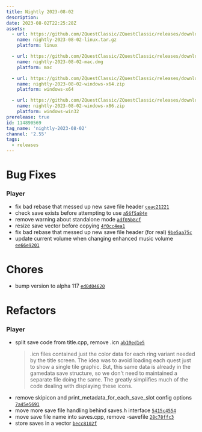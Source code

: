 ```yaml
---
title: Nightly 2023-08-02
description: 
date: 2023-08-02T22:25:28Z
assets: 
  - url: https://github.com/ZQuestClassic/ZQuestClassic/releases/download/nightly-2023-08-02/nightly-2023-08-02-linux.tar.gz
    name: nightly-2023-08-02-linux.tar.gz
    platform: linux

  - url: https://github.com/ZQuestClassic/ZQuestClassic/releases/download/nightly-2023-08-02/nightly-2023-08-02-mac.dmg
    name: nightly-2023-08-02-mac.dmg
    platform: mac

  - url: https://github.com/ZQuestClassic/ZQuestClassic/releases/download/nightly-2023-08-02/nightly-2023-08-02-windows-x64.zip
    name: nightly-2023-08-02-windows-x64.zip
    platform: windows-x64

  - url: https://github.com/ZQuestClassic/ZQuestClassic/releases/download/nightly-2023-08-02/nightly-2023-08-02-windows-x86.zip
    name: nightly-2023-08-02-windows-x86.zip
    platform: windows-win32
prerelease: true
id: 114890569
tag_name: 'nightly-2023-08-02'
channel: '2.55'
tags:
  - releases
---
```


# Bug Fixes

### Player

- fix bad rebase that messed up new save file header [`ceac21221`](https://github.com/ArmageddonGames/ZQuestClassic/commit/ceac2122102a2ebab67c47d0121faf1cf8ae3f79)
- check save exists before attempting to use [`a56f5a84e`](https://github.com/ArmageddonGames/ZQuestClassic/commit/a56f5a84ef16c143eeb386ce9fbe4e4e03d68a3d)
- remove warning about standalone mode [`adf05b8cf`](https://github.com/ArmageddonGames/ZQuestClassic/commit/adf05b8cff3bbed964c60f140f837d3978f8afd2)
- resize save vector before copying [`4f0cc4ea1`](https://github.com/ArmageddonGames/ZQuestClassic/commit/4f0cc4ea13bc660c0efbf74876411e1646774fed)
- fix bad rebase that messed up new save file header (for real) [`9be5aa75c`](https://github.com/ArmageddonGames/ZQuestClassic/commit/9be5aa75cec984306788619b51ea81d4b8bfca15)
- update current volume when changing enhanced music volume [`ee66e9201`](https://github.com/ArmageddonGames/ZQuestClassic/commit/ee66e9201352f3a3e3699a5548f529a38b084300)

# Chores

- bump version to alpha 117 [`ed0d04620`](https://github.com/ArmageddonGames/ZQuestClassic/commit/ed0d04620681186f99ceaeddbfb2fca4695777bc)

# Refactors

### Player

- split save code from title.cpp, remove .icn [`ab10ed1e5`](https://github.com/ArmageddonGames/ZQuestClassic/commit/ab10ed1e5b7f76f03438d5c3989e3521f7652c7a)
   &nbsp;
   >.icn files contained just the color data for each ring variant needed by the title screen. The idea was to avoid loading each quest just to show a single tile graphic. But, this same data is already in the gamedata save structure, so we don't need to maintained a separate file doing the same. The greatly simplifies much of the code dealing with displaying these icons. 
   >
- remove skipicon and print_metadata_for_each_save_slot config options [`7a45e5691`](https://github.com/ArmageddonGames/ZQuestClassic/commit/7a45e5691b247536bc21177165d3c834b09c4295)
- move more save file handling behind saves.h interface [`5415c4554`](https://github.com/ArmageddonGames/ZQuestClassic/commit/5415c4554a94f5a261cf6853f94fd68409266120)
- move save file name into saves.cpp, remove -savefile [`28c78ffc3`](https://github.com/ArmageddonGames/ZQuestClassic/commit/28c78ffc3699536c185b4d96d754ccff64f79ebf)
- store saves in a vector [`becc8102f`](https://github.com/ArmageddonGames/ZQuestClassic/commit/becc8102f7e2d496e2dd5b0d2972fead2538924f)
